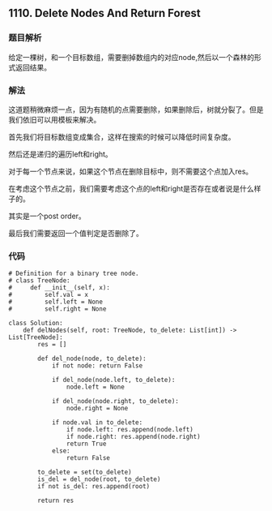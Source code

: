 ## 1110. Delete Nodes And Return Forest

### 题目解析
给定一棵树，和一个目标数组，需要删掉数组内的对应node,然后以一个森林的形式返回结果。

### 解法
这道题稍微麻烦一点，因为有随机的点需要删除，如果删除后，树就分裂了。但是我们依旧可以用模板来解决。

首先我们将目标数组变成集合，这样在搜索的时候可以降低时间复杂度。

然后还是递归的遍历left和right。

对于每一个节点来说，如果这个节点在删除目标中，则不需要这个点加入res。

在考虑这个节点之前，我们需要考虑这个点的left和right是否存在或者说是什么样子的。

其实是一个post order。

最后我们需要返回一个值判定是否删除了。

### 代码
```
# Definition for a binary tree node.
# class TreeNode:
#     def __init__(self, x):
#         self.val = x
#         self.left = None
#         self.right = None

class Solution:
    def delNodes(self, root: TreeNode, to_delete: List[int]) -> List[TreeNode]:
        res = []
        
        def del_node(node, to_delete):
            if not node: return False
            
            if del_node(node.left, to_delete):
                node.left = None

            if del_node(node.right, to_delete):
                node.right = None

            if node.val in to_delete:
                if node.left: res.append(node.left)
                if node.right: res.append(node.right)
                return True 
            else:
                return False 
        
        to_delete = set(to_delete)
        is_del = del_node(root, to_delete)
        if not is_del: res.append(root)
        
        return res
```
